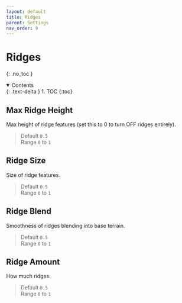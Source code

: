 ```yaml
---
layout: default
title: Ridges
parent: Settings
nav_order: 9
---
```


# Ridges
{: .no_toc }

<details open markdown="block">
  <summary>
  Contents
  </summary>
  {: .text-delta }
1. TOC
{:toc}
</details>

## Max Ridge Height
Max height of ridge features (set this to 0 to turn OFF ridges entirely).
> Default `0.5`  
> Range `0` to `1`

## Ridge Size
Size of ridge features.
> Default `0.5`  
> Range `0` to `1`

## Ridge Blend
Smoothness of ridges blending into base terrain.
> Default `0.5`  
> Range `0` to `1`

## Ridge Amount
How much ridges.
> Default `0.5`  
> Range `0` to `1`
